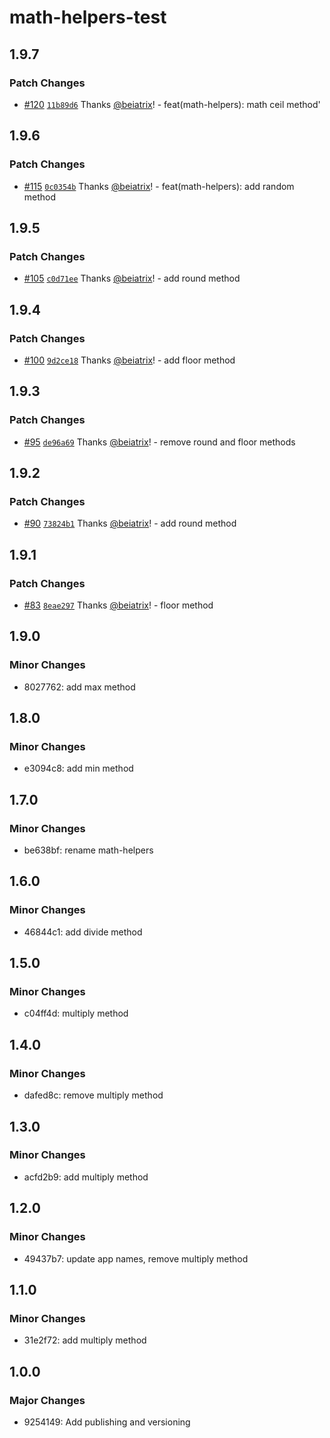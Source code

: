 # math-helpers-test

## 1.9.7

### Patch Changes

- [#120](https://github.com/beiatrix/nuxt-turborepo-test/pull/120) [`11b89d6`](https://github.com/beiatrix/nuxt-turborepo-test/commit/11b89d6b99765d4647287ad9b0b5cef0bf91e696) Thanks [@beiatrix](https://github.com/beiatrix)! - feat(math-helpers): math ceil method'

## 1.9.6

### Patch Changes

- [#115](https://github.com/beiatrix/nuxt-turborepo-test/pull/115) [`0c0354b`](https://github.com/beiatrix/nuxt-turborepo-test/commit/0c0354bf1fce59d4edffd56a5a76fbf227855716) Thanks [@beiatrix](https://github.com/beiatrix)! - feat(math-helpers): add random method

## 1.9.5

### Patch Changes

- [#105](https://github.com/beiatrix/nuxt-turborepo-test/pull/105) [`c0d71ee`](https://github.com/beiatrix/nuxt-turborepo-test/commit/c0d71ee37a9cc748ef849fd8f9604c0893ccbc3f) Thanks [@beiatrix](https://github.com/beiatrix)! - add round method

## 1.9.4

### Patch Changes

- [#100](https://github.com/beiatrix/nuxt-turborepo-test/pull/100) [`9d2ce18`](https://github.com/beiatrix/nuxt-turborepo-test/commit/9d2ce18a7ed912fb9001aad4b4445bc41491309b) Thanks [@beiatrix](https://github.com/beiatrix)! - add floor method

## 1.9.3

### Patch Changes

- [#95](https://github.com/beiatrix/nuxt-turborepo-test/pull/95) [`de96a69`](https://github.com/beiatrix/nuxt-turborepo-test/commit/de96a6917524c0324f406a34e957d42ea711d0b7) Thanks [@beiatrix](https://github.com/beiatrix)! - remove round and floor methods

## 1.9.2

### Patch Changes

- [#90](https://github.com/beiatrix/nuxt-turborepo-test/pull/90) [`73824b1`](https://github.com/beiatrix/nuxt-turborepo-test/commit/73824b16a95a9c3a9fffd1813dc3f73a91b90eed) Thanks [@beiatrix](https://github.com/beiatrix)! - add round method

## 1.9.1

### Patch Changes

- [#83](https://github.com/beiatrix/nuxt-turborepo-test/pull/83) [`8eae297`](https://github.com/beiatrix/nuxt-turborepo-test/commit/8eae297b419bdb7297b6cf883cfc22c3131a7fef) Thanks [@beiatrix](https://github.com/beiatrix)! - floor method

## 1.9.0

### Minor Changes

- 8027762: add max method

## 1.8.0

### Minor Changes

- e3094c8: add min method

## 1.7.0

### Minor Changes

- be638bf: rename math-helpers

## 1.6.0

### Minor Changes

- 46844c1: add divide method

## 1.5.0

### Minor Changes

- c04ff4d: multiply method

## 1.4.0

### Minor Changes

- dafed8c: remove multiply method

## 1.3.0

### Minor Changes

- acfd2b9: add multiply method

## 1.2.0

### Minor Changes

- 49437b7: update app names, remove multiply method

## 1.1.0

### Minor Changes

- 31e2f72: add multiply method

## 1.0.0

### Major Changes

- 9254149: Add publishing and versioning

